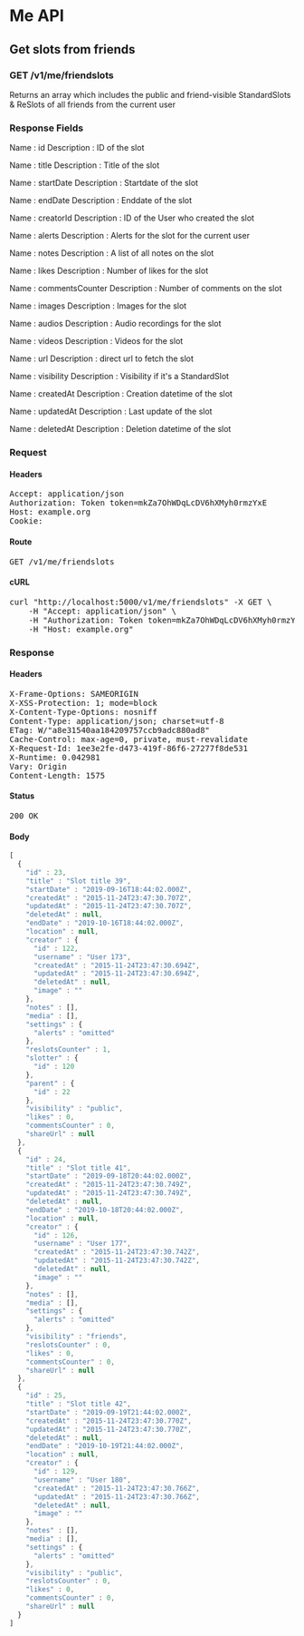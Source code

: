 # Me API

## Get slots from friends

### GET /v1/me/friendslots

Returns an array which includes the public and friend-visible StandardSlots &amp; ReSlots of all friends from the current user

### Response Fields

Name : id
Description : ID of the slot

Name : title
Description : Title of the slot

Name : startDate
Description : Startdate of the slot

Name : endDate
Description : Enddate of the slot

Name : creatorId
Description : ID of the User who created the slot

Name : alerts
Description : Alerts for the slot for the current user

Name : notes
Description : A list of all notes on the slot

Name : likes
Description : Number of likes for the slot

Name : commentsCounter
Description : Number of comments on the slot

Name : images
Description : Images for the slot

Name : audios
Description : Audio recordings for the slot

Name : videos
Description : Videos for the slot

Name : url
Description : direct url to fetch the slot

Name : visibility
Description : Visibility if it&#39;s a StandardSlot

Name : createdAt
Description : Creation datetime of the slot

Name : updatedAt
Description : Last update of the slot

Name : deletedAt
Description : Deletion datetime of the slot

### Request

#### Headers

<pre>Accept: application/json
Authorization: Token token=mkZa7OhWDqLcDV6hXMyh0rmzYxE
Host: example.org
Cookie: </pre>

#### Route

<pre>GET /v1/me/friendslots</pre>

#### cURL

<pre class="request">curl &quot;http://localhost:5000/v1/me/friendslots&quot; -X GET \
	-H &quot;Accept: application/json&quot; \
	-H &quot;Authorization: Token token=mkZa7OhWDqLcDV6hXMyh0rmzYxE&quot; \
	-H &quot;Host: example.org&quot;</pre>

### Response

#### Headers

<pre>X-Frame-Options: SAMEORIGIN
X-XSS-Protection: 1; mode=block
X-Content-Type-Options: nosniff
Content-Type: application/json; charset=utf-8
ETag: W/&quot;a8e31540aa184209757ccb9adc880ad8&quot;
Cache-Control: max-age=0, private, must-revalidate
X-Request-Id: 1ee3e2fe-d473-419f-86f6-27277f8de531
X-Runtime: 0.042981
Vary: Origin
Content-Length: 1575</pre>

#### Status

<pre>200 OK</pre>

#### Body

```javascript
[
  {
    "id" : 23,
    "title" : "Slot title 39",
    "startDate" : "2019-09-16T18:44:02.000Z",
    "createdAt" : "2015-11-24T23:47:30.707Z",
    "updatedAt" : "2015-11-24T23:47:30.707Z",
    "deletedAt" : null,
    "endDate" : "2019-10-16T18:44:02.000Z",
    "location" : null,
    "creator" : {
      "id" : 122,
      "username" : "User 173",
      "createdAt" : "2015-11-24T23:47:30.694Z",
      "updatedAt" : "2015-11-24T23:47:30.694Z",
      "deletedAt" : null,
      "image" : ""
    },
    "notes" : [],
    "media" : [],
    "settings" : {
      "alerts" : "omitted"
    },
    "reslotsCounter" : 1,
    "slotter" : {
      "id" : 120
    },
    "parent" : {
      "id" : 22
    },
    "visibility" : "public",
    "likes" : 0,
    "commentsCounter" : 0,
    "shareUrl" : null
  },
  {
    "id" : 24,
    "title" : "Slot title 41",
    "startDate" : "2019-09-18T20:44:02.000Z",
    "createdAt" : "2015-11-24T23:47:30.749Z",
    "updatedAt" : "2015-11-24T23:47:30.749Z",
    "deletedAt" : null,
    "endDate" : "2019-10-18T20:44:02.000Z",
    "location" : null,
    "creator" : {
      "id" : 126,
      "username" : "User 177",
      "createdAt" : "2015-11-24T23:47:30.742Z",
      "updatedAt" : "2015-11-24T23:47:30.742Z",
      "deletedAt" : null,
      "image" : ""
    },
    "notes" : [],
    "media" : [],
    "settings" : {
      "alerts" : "omitted"
    },
    "visibility" : "friends",
    "reslotsCounter" : 0,
    "likes" : 0,
    "commentsCounter" : 0,
    "shareUrl" : null
  },
  {
    "id" : 25,
    "title" : "Slot title 42",
    "startDate" : "2019-09-19T21:44:02.000Z",
    "createdAt" : "2015-11-24T23:47:30.770Z",
    "updatedAt" : "2015-11-24T23:47:30.770Z",
    "deletedAt" : null,
    "endDate" : "2019-10-19T21:44:02.000Z",
    "location" : null,
    "creator" : {
      "id" : 129,
      "username" : "User 180",
      "createdAt" : "2015-11-24T23:47:30.766Z",
      "updatedAt" : "2015-11-24T23:47:30.766Z",
      "deletedAt" : null,
      "image" : ""
    },
    "notes" : [],
    "media" : [],
    "settings" : {
      "alerts" : "omitted"
    },
    "visibility" : "public",
    "reslotsCounter" : 0,
    "likes" : 0,
    "commentsCounter" : 0,
    "shareUrl" : null
  }
]
```
